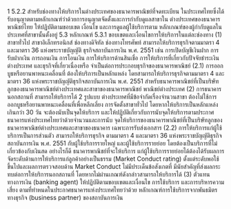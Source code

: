 1
5.2.2 สำหรับช่องทางให้บริการในต่างประเทศของธนาคารพาณิชย์ที่จดทะเบียน
ในประเทศไทยซึ่งได้รับอนุญาตตามหลักเกณฑ์ว่าด้วยการอนุญาตจัดตั้งและการกำกับดูแลสาขาใน
ต่างประเทศของธนาคารพาณิชย์ไทย ให้ปฏิบัติตามขอบเขต เงื่อนไข และการดูแลผู้ใช้บริการตาม
หลักเกณฑ์ของผู้กำกับดูแลในประเทศที่สาขานั้นตั้งอยู่
5.3 หลักเกณฑ์
5.3.1 ขอบเขตและเงื่อนไขการให้บริการในแต่ละช่องทาง
(1) สาขาทั่วไป สาขาอิเล็กทรอนิกส์ ช่องทางดิจิทัล ช่องทางโทรศัพท์
สามารถให้บริการธุรกิจตามมาตรา 4 และมาตรา 36 แห่งพระราชบัญญัติ
ธุรกิจสถาบันการเงิน พ.ศ. 2551 เช่น การเปิดบัญชีเงินฝาก การรับฝากเงิน การถอนเงิน การโอนเงิน
การให้บริการด้านสินเชื่อ การให้บริการที่เกี่ยวกับปัจจัยชำระเงินต่างประเทศ และธุรกิจที่เกี่ยวเนื่องหรือ
จําเป็นต่อการประกอบธุรกิจของธนาคารพาณิชย์
(2.1) การออกบูธหรือยานพาหนะเคลื่อนที่ ต้องให้บริการเป็นหลักแหล่ง
โดยสามารถให้บริการธุรกิจตามมาตรา 4 และมาตรา 36 แห่งพระราชบัญญัติธุรกิจสถาบันการเงิน พ.ศ. 2551
สําหรับธนาคารพาณิชย์ที่เป็นบริษัทลูกของธนาคารพาณิชย์ต่างประเทศและสาขาของธนาคารพาณิชย์
พาณิชย์ต่างประเทศ
(2) การธนาคารนอกสถานที่ สามารถให้บริการได้ 2 รูปแบบ
ต่างประเทศที่มีข้อจำกัดเรื่องจำนวนสาขา ต้องไม่ใช้การออกบูธหรือยานพาหนะเคลื่อนที่เพื่อหลีกเลี่ยง
การจัดตั้งสาขาทั่วไป โดยหากให้บริการเป็นหลักแหล่งเกินกว่า 30 วัน จะต้องนับเป็นจุดให้บริการ
และให้ปฏิบัติเกี่ยวกับการนับจุดให้บริการตามประกาศธนาคารแห่งประเทศไทยว่าด้วยจำนวนและการนับ
จุดให้บริการของธนาคารพาณิชย์ที่เป็นบริษัทลูกของธนาคารพาณิชย์ต่างประเทศและสาขาของธนาคาร
เฉพาะการรับส่งเอกสาร
(2.2) การให้บริการแก่ผู้ใช้บริการเป็นการส่วนตัว สามารถให้บริการธุรกิจ
ตามมาตรา 4 และมาตรา 36 แห่งพระราชบัญญัติธุรกิจสถาบันการเงิน พ.ศ. 2551 กับผู้ใช้บริการรายใหญ่
และผู้ใช้บริการรายย่อย โดยต้องเป็นบริการที่ไม่เกี่ยวข้องกับเงินสด อย่างไรก็ดี ธนาคารพาณิชย์ที่จะให้บริการ
แก่ผู้ใช้บริการรายย่อยได้ต้องได้รับผลการจัดระดับด้านการให้บริการแก่ลูกค้าอย่างเป็นธรรม (Market
Conduct rating) ตั้งแต่ระดับพอใช้ขึ้นไปและผลการตรวจสอบด้าน Market Conduct ไม่มีประเด็นข้อสังเกตที่
มีนัยสําคัญที่ส่งผลกระทบต่อการให้บริการนอกสถานที่ โดยหากไม่ผ่านเกณฑ์ดังกล่าวสามารถให้บริการได้
(3) ตัวแทนทางการเงิน (banking agent) ให้ปฏิบัติตามขอบเขตและเงื่อนไข
การใช้บริการ และการบริหารความเสี่ยง ตามที่ทําหนดในประกาศธนาคารแห่งประเทศไทยว่าด้วย
หลักเกณฑ์การใช้บริการจากพันธมิตรทางธุรกิจ (business partner) ของสถาบันการเงิน
